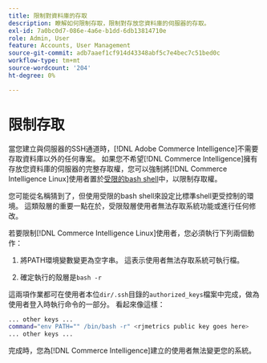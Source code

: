 ```yaml
---
title: 限制對資料庫的存取
description: 瞭解如何限制存取，限制對存放您資料庫的伺服器的存取。
exl-id: 7a0bc0d7-086e-4a6e-b1dd-6db13814710e
role: Admin, User
feature: Accounts, User Management
source-git-commit: adb7aaef1cf914d43348abf5c7e4bec7c51bed0c
workflow-type: tm+mt
source-wordcount: '204'
ht-degree: 0%

---
```


# 限制存取

當您建立與伺服器的SSH通道時，[!DNL Adobe Commerce Intelligence]不需要存取資料庫以外的任何專案。 如果您不希望[!DNL Commerce Intelligence]擁有存放您資料庫的伺服器的完整存取權，您可以強制將[!DNL Commerce Intelligence Linux]使用者置於[受限的bash shell](https://www.gnu.org/software/bash/manual/html_node/The-Restricted-Shell.html)中，以限制存取權。

您可能從名稱猜到了，但使用受限的bash shell來設定比標準shell更受控制的環境。 這類殼層的重要一點在於，受限殼層使用者無法存取系統功能或進行任何修改。

若要限制[!DNL Commerce Intelligence Linux]使用者，您必須執行下列兩個動作：

1. 將PATH環境變數變更為空字串。 這表示使用者無法存取系統可執行檔。

1. 確定執行的殼層是`bash -r`

這兩項作業都可在使用者本位`dir/.ssh`目錄的`authorized_keys`檔案中完成，做為使用者登入時執行命令的一部分。 看起來像這樣：

```bash
... other keys ...
command="env PATH="" /bin/bash -r" <rjmetrics public key goes here>
... other keys ...
```

完成時，您為[!DNL Commerce Intelligence]建立的使用者無法變更您的系統。
